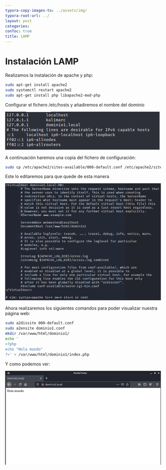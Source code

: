 ```yaml
---
typora-copy-images-to: ../assets/img/
typora-root-url: ../
layout: post
categories: 
conToc: true
title: LAMP
---
```


# Instalación LAMP

Realizamos la instalación de apache y php:

```bash
sudo apt-get install apache2
sudo systemctl restart apache2
sudo apt-get install php libapache2-mod-php
```

Configurar el fichero /etc/hosts y añadiremos el nombre del dominio

![image-20211123171012792](/assets/img/image-20211123171012792.png)



A continuación haremos una copia del fichero de configuración: 

```bash
sudo cp /etc/apache2/sites-available/000-default.conf /etc/apache2/sites-available/dominio.conf

```

Este lo editaremos para que quede de esta manera

![image-20211123171640172](/assets/img/image-20211123171640172.png)



Ahora realizaremos los siguientes comandos para poder visualizar nuestra página web: 

```bash
sudo a2dissite 000-default.conf 
sudo a2ensite dominio1.conf
mkdir /var/www/html/dominio1/
echo '
<?php
echo "Hola mundo"
?>' > /var/www/html/dominio1/index.php
```

Y como podemos ver: 

![image-20211123172300182](/assets/img/image-20211123172300182.png)

